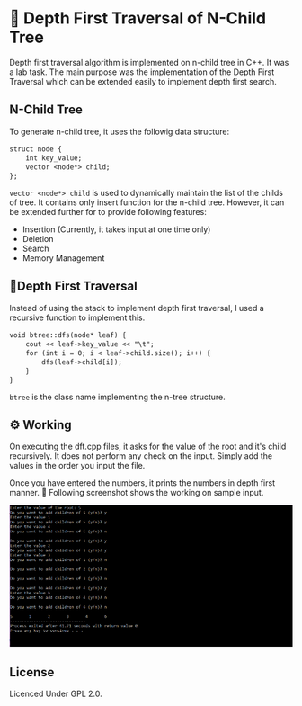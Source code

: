 # 🙌 Depth First Traversal of N-Child Tree
Depth first traversal algorithm is implemented on n-child tree in C++. It was a lab task. The main purpose was the implementation of the Depth First Traversal which can be extended easily to implement depth first search. 



## N-Child Tree
To generate n-child tree, it uses the followig data structure:
```
struct node {
	int key_value;
	vector <node*> child; 
};
```
`vector <node*> child` is used to dynamically maintain the list of the childs of tree.
It contains only insert function for the n-child tree. However, it can be extended further for to provide following features:
* Insertion (Currently, it takes input at one time only)
* Deletion 
* Search
* Memory Management
## 🍕Depth First Traversal
Instead of using the stack to implement depth first traversal, I used a recursive function to implement this.
```
void btree::dfs(node* leaf) {
	cout << leaf->key_value << "\t";
	for (int i = 0; i < leaf->child.size(); i++) {
		dfs(leaf->child[i]);
	}
}
```
`btree` is the class name implementing the n-tree structure. 
## ⚙ Working
On executing the dft.cpp files, it asks for the value of the root and it's child recursively. It does not perform any check on the input. Simply add the values in the order you input the file.

Once you have entered the numbers, it prints the numbers in depth first manner. 🎉
Following screenshot shows the working on sample input.

![Sample Working Screenshot](https://github.com/MrSaqibAmeen/Depth-First-Traversal-of-N-Child-Tree/blob/master/result.PNG)

## License
Licenced Under GPL 2.0. 
